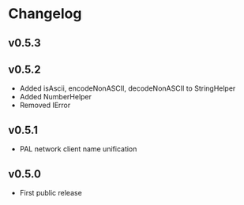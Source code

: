 # Changelog

## v0.5.3

## v0.5.2

* Added isAscii, encodeNonASCII, decodeNonASCII to StringHelper
* Added NumberHelper
* Removed IError

## v0.5.1

* PAL network client name unification

## v0.5.0

* First public release